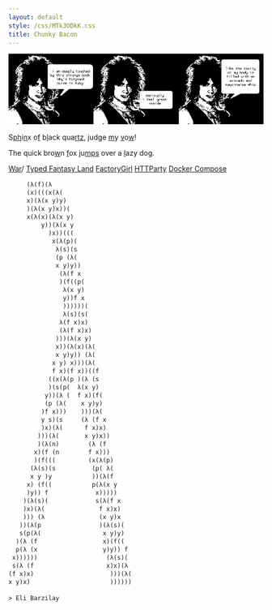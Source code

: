 ```yaml
---
layout: default
style: /css/MTk3ODkK.css
title: Chunky Bacon
---
```

[![](/img/cavity.jpg)](https://poignant.guide/)

S[p](problems)[h](hackers-band)i[n](netopoly)x o[f](fairy-tale) b[l](love-hate)ack qua[r](right)[t](turn)[z](zuckerburg),
jud[g](gaze)e [m](maxim)y [v](vermont)o[w](wild)!

The quick bro[w](who)n [f](fga)ox
ju[m](mountain-view)[p](passion)[s](scale) over a [l](lap)azy dog.

[War](war)/
    [Typed Fantasy Land](https://github.com/promises-aplus/promises-spec/issues/94)
    [FactoryGirl](https://github.com/thoughtbot/factory_bot/issues/921)
    [HTTParty](https://github.com/jnunemaker/httparty/pull/321)
    [Docker Compose](https://github.com/docker/compose/issues/745)

         (λ(f)(λ
         (x)(((x(λ(
         x)(λ(x y)y)
         )(λ(x y)x))(
         x(λ(x)(λ(x y)
             y))(λ(x y
               )x))(((
                x(λ(p)(
                 λ(s)(s
                 (p (λ(
                 x y)y))
                  (λ(f x
                  )(f((p(
                   λ(x y)
                   y))f x
                   ))))))(
                   λ(s)(s(
                  λ(f x)x)
                  (λ(f x)x)
                 )))(λ(x y)
                 x))(λ(x)(λ(
                 x y)y)) (λ(
                x y) x)))(λ(
                f x)(f x))((f
               ((x(λ(p )(λ (s
               )(s(p(  λ(x y)
              y))(λ (  f x)(f(
              (p (λ(    x y)y)
             )f x)))    )))(λ(
             y s)(s     (λ (f x
             )x)(λ(      f x)x)
            )))(λ(       x y)x))
            )(λ(n)        (λ (f
           x)(f (n        f x)))
           )(f(((         (x(λ(p)
          (λ(s)(s          (p( λ(
          x y )y           ))(λ(f
         x) (f((           p(λ(x y
         )y)) f             x)))))
        )(λ(s)(             s(λ(f x
        )x)(λ(               f x)x)
        ))) (λ               (x y)x
       ))(λ(p                )(λ(s)(
       s(p(λ(                 x y)y)
      )(λ (f                  x)(f((
      p(λ (x                  y)y)) f
     x))))))                   (λ(s)(
     s(λ (f                    x)x)(λ
    (f x)x)                     )))(λ(
    x y)x)                      ))))))

    > Eli Barzilay
